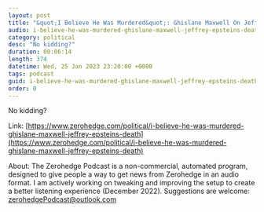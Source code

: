 ```yaml
---
layout: post
title: "&quot;I Believe He Was Murdered&quot;: Ghislane Maxwell On Jeffrey Epstein's Death"
audio: i-believe-he-was-murdered-ghislane-maxwell-jeffrey-epsteins-death-0
category: political
desc: "No kidding?"
duration: 00:06:14
length: 374
datetime: Wed, 25 Jan 2023 23:20:00 +0000
tags: podcast
guid: i-believe-he-was-murdered-ghislane-maxwell-jeffrey-epsteins-death-0
order: 0
---
```

No kidding?

Link: [https://www.zerohedge.com/political/i-believe-he-was-murdered-ghislane-maxwell-jeffrey-epsteins-death](https://www.zerohedge.com/political/i-believe-he-was-murdered-ghislane-maxwell-jeffrey-epsteins-death)

About: The Zerohedge Podcast is a non-commercial, automated program, designed to give people a way to get news from Zerohedge in an audio format.  I am actively working on tweaking and improving the setup to create a better listening experience (December 2022).  Suggestions are welcome: [zerohedgePodcast@outlook.com](mailto:zerohedgePodcast@outlook.com)